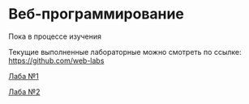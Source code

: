 # Веб-программирование

Пока в процессе изучения

Текущие выполненные лабораторные можно смотреть по ссылке: https://github.com/web-labs

[Лаба №1](https://github.com/web-labs/Web-Lab-1)

[Лаба №2](https://github.com/web-labs/Web-Lab-2)
